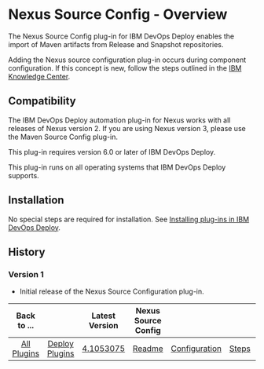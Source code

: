 
# Nexus Source Config - Overview

The Nexus Source Config plug-in for IBM DevOps Deploy enables the import of Maven artifacts from Release and Snapshot repositories.


Adding the Nexus source configuration plug-in occurs during component configuration. If this concept is new, follow the steps outlined in the [IBM Knowledge Center](https://www.ibm.com/docs/en/urbancode-deploy/7.2.3?topic=components-creating).


## Compatibility


The IBM DevOps Deploy automation plug-in for Nexus works with all releases of Nexus version 2. If you are using Nexus version 3, please use the Maven Source Config plug-in.

This plug-in requires version 6.0 or later of IBM DevOps Deploy.

This plug-in runs on all operating systems that IBM DevOps Deploy supports.


## Installation


No special steps are required for installation. See [Installing plug-ins in IBM DevOps Deploy](https://community.ibm.com/community/user/wasdevops/blogs/laurel-dickson-bull1/2022/06/13/install-plugins "Installing plug-ins in IBM DevOps Deploy").


## History

### Version 1

* Initial release of the Nexus Source Configuration plug-in.

|Back to ...||Latest Version|Nexus Source Config ||||
| :---: | :---: | :---: | :---: | :---: | :---: | :---: |
|[All Plugins](../../index.md)|[Deploy Plugins](../README.md)|[4.1053075](https://raw.githubusercontent.com/UrbanCode/IBM-UCD-PLUGINS/main/files/nexus-source-config/Nexus-Source-Config-4.1053075.zip)|[Readme](README.md)|[Configuration](configuration.md)|[Steps](steps.md)|[Downloads](downloads.md)|
